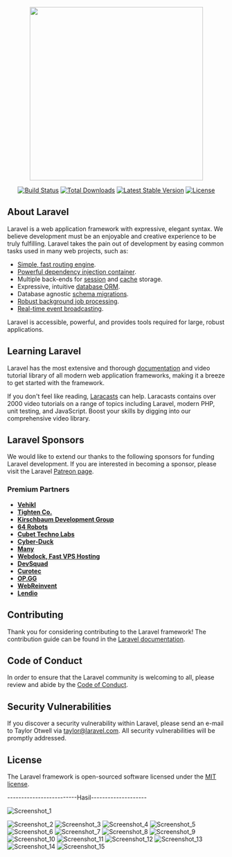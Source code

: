 <p align="center"><a href="https://laravel.com" target="_blank"><img src="https://raw.githubusercontent.com/laravel/art/master/logo-lockup/5%20SVG/2%20CMYK/1%20Full%20Color/laravel-logolockup-cmyk-red.svg" width="400"></a></p>

<p align="center">
<a href="https://travis-ci.org/laravel/framework"><img src="https://travis-ci.org/laravel/framework.svg" alt="Build Status"></a>
<a href="https://packagist.org/packages/laravel/framework"><img src="https://img.shields.io/packagist/dt/laravel/framework" alt="Total Downloads"></a>
<a href="https://packagist.org/packages/laravel/framework"><img src="https://img.shields.io/packagist/v/laravel/framework" alt="Latest Stable Version"></a>
<a href="https://packagist.org/packages/laravel/framework"><img src="https://img.shields.io/packagist/l/laravel/framework" alt="License"></a>
</p>

## About Laravel

Laravel is a web application framework with expressive, elegant syntax. We believe development must be an enjoyable and creative experience to be truly fulfilling. Laravel takes the pain out of development by easing common tasks used in many web projects, such as:

- [Simple, fast routing engine](https://laravel.com/docs/routing).
- [Powerful dependency injection container](https://laravel.com/docs/container).
- Multiple back-ends for [session](https://laravel.com/docs/session) and [cache](https://laravel.com/docs/cache) storage.
- Expressive, intuitive [database ORM](https://laravel.com/docs/eloquent).
- Database agnostic [schema migrations](https://laravel.com/docs/migrations).
- [Robust background job processing](https://laravel.com/docs/queues).
- [Real-time event broadcasting](https://laravel.com/docs/broadcasting).

Laravel is accessible, powerful, and provides tools required for large, robust applications.

## Learning Laravel

Laravel has the most extensive and thorough [documentation](https://laravel.com/docs) and video tutorial library of all modern web application frameworks, making it a breeze to get started with the framework.

If you don't feel like reading, [Laracasts](https://laracasts.com) can help. Laracasts contains over 2000 video tutorials on a range of topics including Laravel, modern PHP, unit testing, and JavaScript. Boost your skills by digging into our comprehensive video library.

## Laravel Sponsors

We would like to extend our thanks to the following sponsors for funding Laravel development. If you are interested in becoming a sponsor, please visit the Laravel [Patreon page](https://patreon.com/taylorotwell).

### Premium Partners

- **[Vehikl](https://vehikl.com/)**
- **[Tighten Co.](https://tighten.co)**
- **[Kirschbaum Development Group](https://kirschbaumdevelopment.com)**
- **[64 Robots](https://64robots.com)**
- **[Cubet Techno Labs](https://cubettech.com)**
- **[Cyber-Duck](https://cyber-duck.co.uk)**
- **[Many](https://www.many.co.uk)**
- **[Webdock, Fast VPS Hosting](https://www.webdock.io/en)**
- **[DevSquad](https://devsquad.com)**
- **[Curotec](https://www.curotec.com/services/technologies/laravel/)**
- **[OP.GG](https://op.gg)**
- **[WebReinvent](https://webreinvent.com/?utm_source=laravel&utm_medium=github&utm_campaign=patreon-sponsors)**
- **[Lendio](https://lendio.com)**

## Contributing

Thank you for considering contributing to the Laravel framework! The contribution guide can be found in the [Laravel documentation](https://laravel.com/docs/contributions).

## Code of Conduct

In order to ensure that the Laravel community is welcoming to all, please review and abide by the [Code of Conduct](https://laravel.com/docs/contributions#code-of-conduct).

## Security Vulnerabilities

If you discover a security vulnerability within Laravel, please send an e-mail to Taylor Otwell via [taylor@laravel.com](mailto:taylor@laravel.com). All security vulnerabilities will be promptly addressed.

## License

The Laravel framework is open-sourced software licensed under the [MIT license](https://opensource.org/licenses/MIT).

-------------------------Hasil--------------------

![Screenshot_1](https://user-images.githubusercontent.com/73147057/159614799-427b172c-65d2-498b-972f-80fe29f18c7e.png)

![Screenshot_2](https://user-images.githubusercontent.com/73147057/159614804-6a0a2588-246a-4751-8b78-1ba80987f636.png)
![Screenshot_3](https://user-images.githubusercontent.com/73147057/159614806-c35a1d55-d7db-42b7-baa5-d214aee9decd.png)
![Screenshot_4](https://user-images.githubusercontent.com/73147057/159614807-c663e5ff-3e50-40bf-89eb-90db3d9d3058.png)
![Screenshot_5](https://user-images.githubusercontent.com/73147057/159614810-59dd10f6-3235-472a-880c-56a479f573a1.png)
![Screenshot_6](https://user-images.githubusercontent.com/73147057/159614811-20c87655-7634-4a49-8bb8-f8aacab2ac59.png)
![Screenshot_7](https://user-images.githubusercontent.com/73147057/159614812-4158e9a5-7719-4542-b342-07c8489bd7f6.png)
![Screenshot_8](https://user-images.githubusercontent.com/73147057/159614815-f3f49612-8d53-4085-bb18-bee4bb024943.png)
![Screenshot_9](https://user-images.githubusercontent.com/73147057/159614817-e0b200aa-5735-4088-a22b-a2b56f6c6288.png)
![Screenshot_10](https://user-images.githubusercontent.com/73147057/159614821-7cf98455-c3a2-405a-86fc-d706d393d1c1.png)
![Screenshot_11](https://user-images.githubusercontent.com/73147057/159614825-4e130ad9-b284-4d8e-8ec8-66b82e14d5bb.png)
![Screenshot_12](https://user-images.githubusercontent.com/73147057/159614831-eb80704a-9cbf-431b-ba75-6f54332d32dc.png)
![Screenshot_13](https://user-images.githubusercontent.com/73147057/159614835-b3f593a5-a853-4c75-979d-fb8f690e15c8.png)
![Screenshot_14](https://user-images.githubusercontent.com/73147057/159614838-946aa102-500d-4dbb-b768-aed1b146fdff.png)
![Screenshot_15](https://user-images.githubusercontent.com/73147057/159621827-bbfc6dc9-64d5-42e1-9abf-ab9a0b968b60.png)


